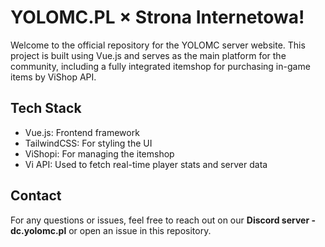 # YOLOMC.PL × Strona Internetowa!
Welcome to the official repository for the YOLOMC server website.
This project is built using Vue.js and serves as the main platform for the community, including a fully integrated itemshop for purchasing in-game items by ViShop API.

## Tech Stack
- Vue.js: Frontend framework
- TailwindCSS: For styling the UI
- ViShopi: For managing the itemshop
- Vi API: Used to fetch real-time player stats and server data

## Contact
For any questions or issues, feel free to reach out on our **Discord server - dc.yolomc.pl** or open an issue in this repository.
